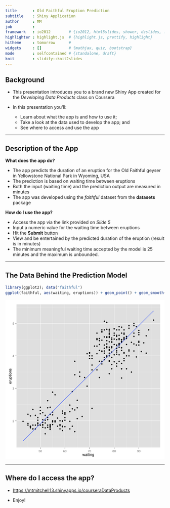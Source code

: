 ```yaml
---
title       : Old Faithful Eruption Prediction
subtitle    : Shiny Application
author      : MM
job         : 
framework   : io2012        # {io2012, html5slides, shower, dzslides, ...}
highlighter : highlight.js  # {highlight.js, prettify, highlight}
hitheme     : tomorrow      # 
widgets     : []            # {mathjax, quiz, bootstrap}
mode        : selfcontained # {standalone, draft}
knit        : slidify::knit2slides
---
```


## Background

- This presentation introduces you to a brand new Shiny App created for the *Developing Data Products* class on Coursera

- In this presentation you'll:
  - Learn about what the app is and how to use it;
  - Take a look at the data used to develop the app; and
  - See where to access and use the app

---

## Description of the App

**What does the app do?**
- The app predicts the duration of an eruption for the Old Faithful geyser in Yellowstone National Park in Wyoming, USA
- The prediction is based on waiting time between eruptions
- Both the input (waiting time) and the prediction output are measured in minutes
- The app was developed using the *faithful* dataset from the **datasets** package

**How do I use the app?**
- Access the app via the link provided on *Slide 5*
- Input a numeric value for the waiting time between eruptions
- Hit the **Submit** button
- View and be entertained by the predicted duration of the eruption (result is in minutes)
- The minimum meaningful waiting time accepted by the model is 25 minutes and the maximum is unbounded.

---

## The Data Behind the Prediction Model


```r
library(ggplot2); data("faithful")
ggplot(faithful, aes(waiting, eruptions)) + geom_point() + geom_smooth(method=lm, se=FALSE)
```

![plot of chunk unnamed-chunk-1](assets/fig/unnamed-chunk-1-1.png) 

---

## Where do I access the app?

- <https://mtmitchell13.shinyapps.io/courseraDataProducts>

- Enjoy!
